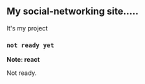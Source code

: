 ## My social-networking site.....

It's my project

### `not ready yet`

**Note: react**

Not ready.
